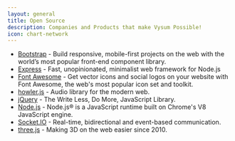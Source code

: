 ```yaml
---
layout: general
title: Open Source
description: Companies and Products that make Vysum Possible!
icon: chart-network
---
```

* [Bootstrap](https://getbootstrap.com) - Build responsive, mobile-first projects on the web with the world’s most popular front-end component library.
* [Express](https://expressjs.com) - Fast, unopinionated, minimalist web framework for Node.js
* [Font Awesome](https://fontawesome.com) - Get vector icons and social logos on your website with Font Awesome, the web's most popular icon set and toolkit.
* [howler.js](https://howlerjs.com) - Audio library for the modern web.
* [jQuery](https://jquery.com) - The Write Less, Do More, JavaScript Library.
* [Node.js](https://nodejs.org/en/) - Node.js® is a JavaScript runtime built on Chrome's V8 JavaScript engine.
* [Socket.IO](https://socket.io) - Real-time, bidirectional and event-based communication.
* [three.js](https://threejs.org) - Making 3D on the web easier since 2010.